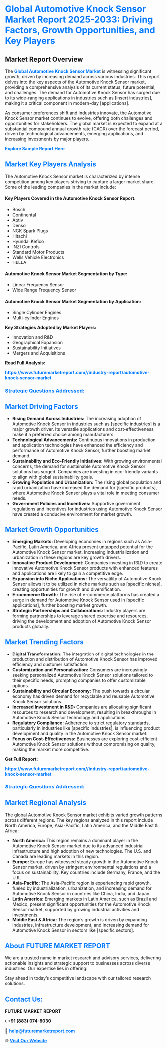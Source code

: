 <h1 style="color: #007BFF;">Global Automotive Knock Sensor Market Report 2025-2033: Driving Factors, Growth Opportunities, and Key Players</h1>

<section id="overview">
<h2>Market Report Overview</h2>
<p>The <a href="https://www.futuremarketreport.com//industry-report/automotive-knock-sensor-market" style="color: #007BFF; text-decoration: none;"><strong>Global Automotive Knock Sensor Market</strong></a> is witnessing significant growth, driven by increasing demand across various industries. This report delves into the key aspects of the Automotive Knock Sensor market, providing a comprehensive analysis of its current status, future potential, and challenges. The demand for Automotive Knock Sensor has surged due to its wide-ranging applications in industries such as [insert industries], making it a critical component in modern-day [applications].</p>
<p>As consumer preferences shift and industries innovate, the Automotive Knock Sensor market continues to evolve, offering both challenges and opportunities for stakeholders. The global market is expected to expand at a substantial compound annual growth rate (CAGR) over the forecast period, driven by technological advancements, emerging applications, and increasing investments by major players.</p>
</section>

<section id="overview">
<p><a href="https://www.futuremarketreport.com//request-sample/reportId=48181" style="color: #007BFF; text-decoration: none;"><strong>Explore Sample Report Here</strong></a></p>
</section>

<section id="key-players">
<h2 style="color: #007BFF;">Market Key Players Analysis</h2>
<p>The Automotive Knock Sensor market is characterized by intense competition among key players striving to capture a larger market share. Some of the leading companies in the market include:</p>
<h4>Key Players Covered in the Automotive Knock Sensor Report:</h4>
<ul><li>Bosch</li><li>Continental</li><li>Aptiv</li><li>Denso</li><li>NGK Spark Plugs</li><li>Hitachi</li><li>Hyundai Kefico</li><li>INZI Controls</li><li>Standard Motor Products</li><li>Wells Vehicle Electronics</li><li>HELLA</li></ul>
<h4>Automotive Knock Sensor Market Segmentation by Type:</h4>
<ul><li>Linear Frequency Sensor</li><li>Wide Range Frequency Sensor</li></ul>

<h4>Automotive Knock Sensor Market Segmentation by Application:</h4>
<ul><li>Single Cylinder Engines</li><li>Multi-cylinder Engines</li></ul>
<p><strong>Key Strategies Adopted by Market Players:</strong></p>
<ul>
<li>Innovation and R&D</li>
<li>Geographical Expansion</li>
<li>Sustainability Initiatives</li>
<li>Mergers and Acquisitions</li>
</ul>
</section>

<section>
<p><strong>Read Full Analysis: </strong></p><a href="https://www.futuremarketreport.com//industry-report/automotive-knock-sensor-market" style="color: #007BFF; text-decoration: none;"><strong>https://www.futuremarketreport.com//industry-report/automotive-knock-sensor-market</strong></a>
<h3 style="color: #007BFF;">Strategic Questions Addressed:</h3>
</section>

<section id="driving-factors">
<h2 style="color: #007BFF;">Market Driving Factors</h2>
<ul>
<li><strong>Rising Demand Across Industries:</strong> The increasing adoption of Automotive Knock Sensor in industries such as [specific industries] is a major growth driver. Its versatile applications and cost-effectiveness make it a preferred choice among manufacturers.</li>
<li><strong>Technological Advancements:</strong> Continuous innovations in production and application technologies have enhanced the efficiency and performance of Automotive Knock Sensor, further boosting market demand.</li>
<li><strong>Sustainability and Eco-Friendly Initiatives:</strong> With growing environmental concerns, the demand for sustainable Automotive Knock Sensor solutions has surged. Companies are investing in eco-friendly variants to align with global sustainability goals.</li>
<li><strong>Growing Population and Urbanization:</strong> The rising global population and rapid urbanization have increased the demand for [specific products], where Automotive Knock Sensor plays a vital role in meeting consumer needs.</li>
<li><strong>Government Policies and Incentives:</strong> Supportive government regulations and incentives for industries using Automotive Knock Sensor have created a conducive environment for market growth.</li>
</ul>
</section>

<section id="growth-opportunities">
<h2 style="color: #007BFF;">Market Growth Opportunities</h2>
<ul>
<li><strong>Emerging Markets:</strong> Developing economies in regions such as Asia-Pacific, Latin America, and Africa present untapped potential for the Automotive Knock Sensor market. Increasing industrialization and urbanization in these regions are key growth drivers.</li>
<li><strong>Innovative Product Development:</strong> Companies investing in R&D to create innovative Automotive Knock Sensor products with enhanced features and applications are likely to gain a competitive edge.</li>
<li><strong>Expansion into Niche Applications:</strong> The versatility of Automotive Knock Sensor allows it to be utilized in niche markets such as [specific niches], creating opportunities for growth and diversification.</li>
<li><strong>E-commerce Growth:</strong> The rise of e-commerce platforms has created a surge in demand for Automotive Knock Sensor used in [specific applications], further boosting market growth.</li>
<li><strong>Strategic Partnerships and Collaborations:</strong> Industry players are forming partnerships to leverage shared expertise and resources, driving the development and adoption of Automotive Knock Sensor products globally.</li>
</ul>
</section>

<section id="trending-factors">
<h2 style="color: #007BFF;">Market Trending Factors</h2>
<ul>
<li><strong>Digital Transformation:</strong> The integration of digital technologies in the production and distribution of Automotive Knock Sensor has improved efficiency and customer satisfaction.</li>
<li><strong>Customization and Personalization:</strong> Consumers are increasingly seeking personalized Automotive Knock Sensor solutions tailored to their specific needs, prompting companies to offer customizable options.</li>
<li><strong>Sustainability and Circular Economy:</strong> The push towards a circular economy has driven demand for recyclable and reusable Automotive Knock Sensor solutions.</li>
<li><strong>Increased Investment in R&D:</strong> Companies are allocating significant resources to research and development, resulting in breakthroughs in Automotive Knock Sensor technology and applications.</li>
<li><strong>Regulatory Compliance:</strong> Adherence to strict regulatory standards, particularly in industries like [specific industries], is influencing product development and quality in the Automotive Knock Sensor market.</li>
<li><strong>Focus on Cost-Effectiveness:</strong> Businesses are exploring cost-efficient Automotive Knock Sensor solutions without compromising on quality, making the market more competitive.</li>
</ul>
</section>

<section>
<p><strong>Get Full Report: </strong></p><a href="https://www.futuremarketreport.com//industry-report/automotive-knock-sensor-market" style="color: #007BFF; text-decoration: none;"><strong>https://www.futuremarketreport.com//industry-report/automotive-knock-sensor-market</strong></a>
<h3 style="color: #007BFF;">Strategic Questions Addressed:</h3>
</section>


<section id="regional-analysis">
<h2 style="color: #007BFF;">Market Regional Analysis</h2>
<p>The global Automotive Knock Sensor market exhibits varied growth patterns across different regions. The key regions analyzed in this report include North America, Europe, Asia-Pacific, Latin America, and the Middle East & Africa:</p>
<ul>
<li><strong>North America:</strong> This region remains a dominant player in the Automotive Knock Sensor market due to its advanced industrial infrastructure and high adoption of new technologies. The U.S. and Canada are leading markets in this region.</li>
<li><strong>Europe:</strong> Europe has witnessed steady growth in the Automotive Knock Sensor market, driven by stringent environmental regulations and a focus on sustainability. Key countries include Germany, France, and the U.K.</li>
<li><strong>Asia-Pacific:</strong> The Asia-Pacific region is experiencing rapid growth, fueled by industrialization, urbanization, and increasing demand for Automotive Knock Sensor in countries like China, India, and Japan.</li>
<li><strong>Latin America:</strong> Emerging markets in Latin America, such as Brazil and Mexico, present significant opportunities for the Automotive Knock Sensor market, supported by growing industrial activities and investments.</li>
<li><strong>Middle East & Africa:</strong> The region’s growth is driven by expanding industries, infrastructure development, and increasing demand for Automotive Knock Sensor in sectors like [specific sectors].</li>
</ul>
</section>

<footer>
<h2 style="color: #007BFF;">About FUTURE MARKET REPORT</h2>
<p>We are a trusted name in market research and advisory services, delivering actionable insights and strategic support to businesses across diverse industries. Our expertise lies in offering:</p>

<p>Stay ahead in today’s competitive landscape with our tailored research solutions.</p>

<h2 style="color: #007BFF;">Contact Us:</h2>
<p><strong>FUTURE MARKET REPORT</strong></p>
<p>📞 <strong>+91 (883) 074-8030</strong></p>
<p>📧 <strong><a href="mailto:help@futuremarketreport.com" style="color: #007BFF;">help@futuremarketreport.com</a></strong></p>
<p>🌐 <strong><a href="https://www.futuremarketreport.com/" style="color: #007BFF;">Visit Our Website</a></strong></p>
</footer>
